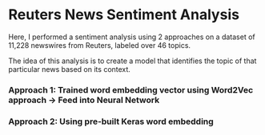 
# Reuters News Sentiment Analysis

Here, I performed a sentiment analysis using 2 approaches on a dataset of 11,228 newswires from Reuters, labeled over 46 topics. 

The idea of this analysis is to create a model that identifies the topic of that particular news based on its context.

### Approach 1: Trained word embedding vector using Word2Vec approach -> Feed into Neural Network 
### Approach 2: Using pre-built Keras word embedding 

